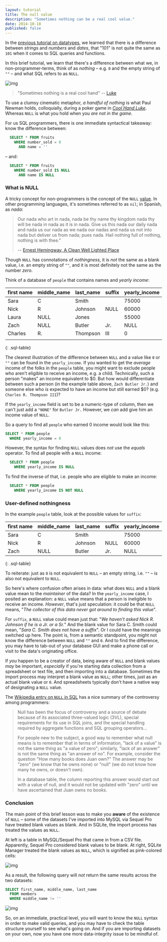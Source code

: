 ```yaml
---
layout: tutorial
title: The null value
description: "Sometimes nothing can be a real cool value."
date: 2014-10-18
published: false
---
```


In the [previous tutorial on datatypes](/tutorials/databases/sql-data-types), we learned that there is a difference between _strings_ and _numbers_ and _dates_, that "101" is not quite the same as `101` when it comes to SQL queries and functions.

In this brief tutorial, we learn that there's a difference between what we, in non-programmer-terms, think of as _nothing_ &ndash; e.g. `0` and the empty string of `""` &ndash; and what SQL refers to as `NULL`.


![img](/files/tutorials/databases/cool-hand-luke.jpg)


> "Sometimes nothing is a real cool hand" -- [Luke](http://www.imdb.com/title/tt0061512/)

To use a clumsy cinematic metaphor, _a handful of nothing_ is what Paul Newman holds, colloquially, during a poker game in [_Cool Hand Luke_](http://www.imdb.com/title/tt0061512/). Whereas `NULL` is what you hold when you *are not in the game*. 


For us SQL programmers, there is one immediate syntactical takeaway: know the difference between:

~~~sql
  SELECT * FROM fruits 
    WHERE number_sold = 0
      AND name = ''
~~~

&ndash; and:

~~~sql
  SELECT * FROM fruits 
    WHERE number_sold IS NULL
      AND name IS NULL
~~~




### What is NULL


A tricky concept for non-programmers is the concept of the `NULL` [value](http://en.wikipedia.org/wiki/Null_(SQL)). In other programming languages, it's sometimes referred to as `nil`; in Spanish, as _nada_:

> Our nada who art in nada, nada be thy name thy kingdom nada thy will be nada in nada as it is in nada. Give us this nada our daily nada and nada us our nada as we nada our nadas and nada us not into nada but deliver us from nada; pues nada. Hail nothing full of nothing, nothing is with thee.”
> 
> -- [Ernest Hemingway, A Clean Well Lighted Place](http://www.goodreads.com/quotes/124704-our-nada-who-art-in-nada-nada-be-thy-name)

Though `NULL` has connotations of _nothingness_, it is _not_ the same as a blank value, i.e. an empty string of `""`, and it is most definitely not the same as the number _zero_.

Think of a database of `people` that contains names and _yearly income_:


| first name | middle_name | last_name | suffix | yearly_income |
|------------|-------------|-----------|--------|---------------|
| Sara       | C           | Smith     |        | 75000         |
| Nick       | R           | Johnson   | NULL   | 60000         |
| Laura      | NULL        | Jones     |        | 55000         |
| Zach       | NULL        | Butler    | Jr.    | NULL          |
| Charles    | R.          | Thompson  | III    | 0             |
|            |             |           |        |               |
{: .sql-table}


The clearest illustration of the difference between `NULL` and a value like `0` or `""` can be found in the `yearly_income`. If you wanted to get the _average_ income of the folks in the `people` table, you might want to exclude people who aren't eligible to receive an income, e.g. a child. Technically, such a person "makes" an income equivalent to $0. But how would differentiate between such a person (in the example table above, `Zach Butler Jr.`) and someone else who _is_ expected to have an income but still earned $0? (e.g. `Charles R. Thompson III`)?

If the `yearly_income` field is set to be a numeric-type of column, then we can't just add a `"NONE"` for `Butler Jr.` However, we _can_ add give him an income value of `NULL`.

So a query to find all `people` who earned 0 income would look like this:

~~~sql
SELECT * FROM people
  WHERE yearly_income = 0
~~~

However, the syntax for finding `NULL` values does _not_ use the _equals_ operator. To find all people with a `NULL` income:

~~~sql
  SELECT * FROM people
    WHERE yearly_income IS NULL
~~~

To find the inverse of that, i.e. people who are eligible to make an income:

~~~sql
  SELECT * FROM people
    WHERE yearly_income IS NOT NULL
~~~


### User-defined nothingness

In the example `people` table, look at the possible values for `suffix`:


| first name | middle_name | last_name | suffix | yearly_income |
|------------|-------------|-----------|--------|---------------|
| Sara       | C           | Smith     |        | 75000         |
| Nick       | R           | Johnson   | NULL   | 60000         |
| Zach       | NULL        | Butler    | Jr.    | NULL          |
{: .sql-table}

To reiterate: just as `0` is not equivalent to `NULL` &ndash; an empty string, i.e. `""` &ndash; is also not equivalent to `NULL`.

So here's where confusion often arises in data: what does `NULL` and a blank value mean to the _maintainer_ of the data? In the `yearly_income` case, I posited an explanation: a `NULL` value means that a person is ineligible to receive an income. _However_, that's just speculation: it could be that `NULL` means, "*The collector of this data never got around to finding this value*".

For `suffix`, a `NULL` value could mean just that: "*We haven't asked Nick R. Johnson if he is a Jr. or a Sr.*" And the blank value for Sara C. Smith could mean, "*Sara C. Smith does not have a suffix*". Or I could have the meanings switched up here. The point is, from a semantic standpoint, you might not know the difference between `NULL` and `""` and `0`. And to find the difference, you may have to tab-out of your database GUI and make a phone call or visit to the data's originating office.

If _you_ happen to be a creator of data, being aware of `NULL` and blank values _may_ be important, _especially_ if you're starting data collection from a spreadsheet or text file, and then importing into a database. Sometimes the import process may interpret a blank value as `NULL`; other times, just as an actual blank value or `0`. And spreadsheets typically don't have a native way of designating a `NULL` value.

The [Wikipedia entry on `NULL` in SQL](http://en.wikipedia.org/wiki/Null_(SQL)) has a nice summary of the controversy among programmers:

> Null has been the focus of controversy and a source of debate because of its associated three-valued logic (3VL), special requirements for its use in SQL joins, and the special handling required by aggregate functions and SQL grouping operators...
>
> For people new to the subject, a good way to remember what null means is to remember that in terms of information, "lack of a value" is not the same thing as "a value of zero"; similarly, "lack of an answer" is not the same thing as "an answer of no". For example, consider the question "How many books does Juan own?" The answer may be "zero" (we know that he owns none) or "null" (we do not know how many he owns, or doesn't own). 
> 
> In a database table, the column reporting this answer would start out with a value of null, and it would not be updated with "zero" until we have ascertained that Juan owns no books.





### Conclusion

The main point of this brief lesson was to make you __aware__ of the existence of `NULL` &ndash; some of the datasets I've imported into MySQL via Sequel Pro have treated blank values as blank. And in SQLite, the import process has treated the values as `NULL`.

At left is a table in MySQL/Sequel Pro that came in from a CSV file. Apparently, Sequel Pro considered blank values to be blank. At right, SQLite Manager treated the blank values as `NULL`, which is signified as pink-colored cells:

![img](files/tutorials/databases/null-in-sequel-pro-sqlite.png)

As a result, the following query will _not_ return the same results across the two datasets:

~~~sql
SELECT first_name, middle_name, last_name
  FROM members
  WHERE middle_name != ''
~~~

![img](files/tutorials/databases/empty-is-not-null-query.png)

So, on an immediate, practical level, you will want to know the `NULL` syntax in order to make valid queries, and you may have to check the table structure yourself to see what's going on. And if you are importing datasets on your own, now you have one more data-integrity issue to be mindful of.




